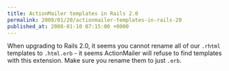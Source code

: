 ```yaml
---
title: ActionMailer templates in Rails 2.0
permalink: 2008/01/20/actionmailer-templates-in-rails-20
published_at: 2008-01-10 07:15:00 +0000
---
```


When upgrading to Rails 2.0, it seems you cannot rename all of our `.rhtml` templates to `.html.erb` - it seems ActionMailer will refuse to find templates with this extension. Make sure you rename them to just `.erb`.

